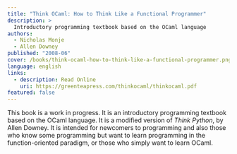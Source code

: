 ```yaml
---
title: "Think OCaml: How to Think Like a Functional Programmer"
description: >
  Introductory programming textbook based on the OCaml language
authors:
  - Nicholas Monje
  - Allen Downey
published: "2008-06"
cover: /books/think-ocaml-how-to-think-like-a-functional-programmer.png
language: english
links:
  - description: Read Online
    uri: https://greenteapress.com/thinkocaml/thinkocaml.pdf
featured: false
---
```


This book is a work in progress. It is an introductory programming
textbook based on the OCaml language. It is a modified version of
*Think Python*, by Allen Downey. It is intended for newcomers to
programming and also those who know some programming but want to learn
programming in the function-oriented paradigm, or those who simply
want to learn OCaml.
